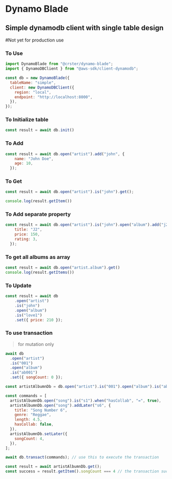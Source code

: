 # Dynamo Blade
## Simple dynamodb client with single table design

#Not yet for production use

### To Use
```js
import DynamoBlade from "@crster/dynamo-blade";
import { DynamoDBClient } from "@aws-sdk/client-dynamodb";

const db = new DynamoBlade({
  tableName: "simple",
  client: new DynamoDBClient({
    region: "local",
    endpoint: "http://localhost:8000",
  }),
});
```

### To Initialize table
```js
const result = await db.init()
```

### To Add
```js
const result = await db.open("artist").add("john", {
    name: "John Doe",
    age: 10,
  });
```

### To Get
```js
const result = await db.open("artist").is("john").get();

console.log(result.getItem())
```

### To Add separate property
```js
const result = await db.open("artist").is("john").open("album").add("j2", {
    title: "J2",
    price: 150,
    rating: 3,
  });
```

### To get all albums as array
```js
const result = await db.open("artist.album").get()
console.log(result.getItems())
```

### To Update
```js
const result = await db
    .open("artist")
    .is("john")
    .open("album")
    .is("love1")
    .set({ price: 210 });
```

### To use transaction
> for mutation only
```js
await db
  .open("artist")
  .is("001")
  .open("album")
  .is("ab001")
  .set({ songCount: 0 });

const artistAlbumnDb = db.open("artist").is("001").open("album").is("ab001");

const commands = [
  artistAlbumnDb.open("song").is("s1").when("hasCollab", "=", true),
  artistAlbumnDb.open("song").addLater("s6", {
    title: "Song Number 6",
    genre: "Reggae",
    length: 4.5,
    hasCollab: false,
  }),
  artistAlbumnDb.setLater({
    songCount: 4,
  }),
];

await db.transact(commands); // use this to execute the transaction

const result = await artistAlbumnDb.get();
const success = result.getItem().songCount === 4 // the transaction succeed
```